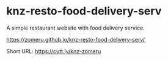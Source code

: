 # knz-resto-food-delivery-serv

A simple restaurant website with food delivery service.

https://zomeru.github.io/knz-resto-food-delivery-serv/

Short URL: https://cutt.ly/knz-zomeru
